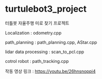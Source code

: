 # turtulebot3_project

터틀봇 자율주행 미로 찾기 프로젝트

Localization : odometry.cpp

path_planning : path_planning.cpp, AStar.cpp

lidar data processing : scan_to_pcl.cpp

cotrol robot : path_tracking.cpp

작동 영상 링크 : https://youtu.be/26hnsnoppi4
